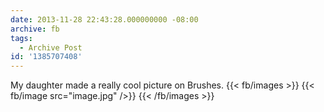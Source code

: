 ```yaml
---
date: 2013-11-28 22:43:28.000000000 -08:00
archive: fb
tags: 
  - Archive Post
id: '1385707408'
---
```


My daughter made a really cool picture on Brushes.
{{< fb/images >}}
{{< fb/image src="image.jpg" />}}
{{< /fb/images >}}
